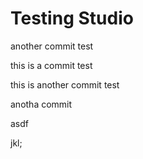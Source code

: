 # Testing Studio    

another commit test

this is a commit test

this is another commit test

anotha commit

asdf

jkl;
